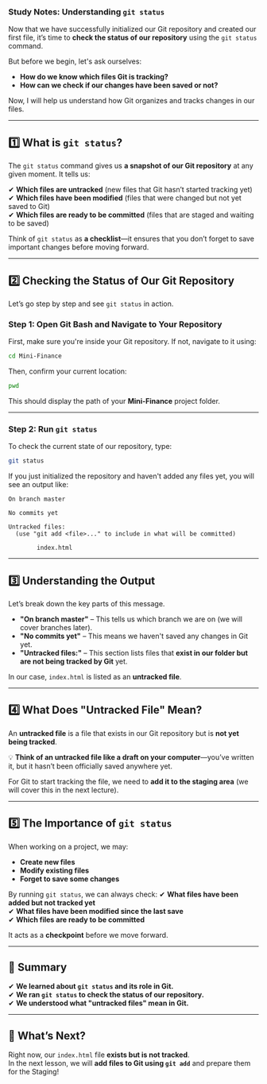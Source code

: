 ### **Study Notes: Understanding `git status`**  

Now that we have successfully initialized our Git repository and created our first file, it’s time to **check the status of our repository** using the `git status` command.  

But before we begin, let's ask ourselves:  

- **How do we know which files Git is tracking?**  
- **How can we check if our changes have been saved or not?**  

Now, I will help us understand how Git organizes and tracks changes in our files.

---

## **1️⃣ What is `git status`?**  
The `git status` command gives us **a snapshot of our Git repository** at any given moment. It tells us:  

✔ **Which files are untracked** (new files that Git hasn’t started tracking yet)  
✔ **Which files have been modified** (files that were changed but not yet saved to Git)  
✔ **Which files are ready to be committed** (files that are staged and waiting to be saved)  

Think of `git status` as **a checklist**—it ensures that you don’t forget to save important changes before moving forward.

---

## **2️⃣ Checking the Status of Our Git Repository**
Let’s go step by step and see `git status` in action.

### **Step 1: Open Git Bash and Navigate to Your Repository**
First, make sure you're inside your Git repository. If not, navigate to it using:

```bash
cd Mini-Finance
```

Then, confirm your current location:

```bash
pwd
```

This should display the path of your **Mini-Finance** project folder.

---

### **Step 2: Run `git status`**
To check the current state of our repository, type:

```bash
git status
```

If you just initialized the repository and haven't added any files yet, you will see an output like:

```
On branch master

No commits yet

Untracked files:
  (use "git add <file>..." to include in what will be committed)

        index.html
```

---

## **3️⃣ Understanding the Output**
Let’s break down the key parts of this message.

- **"On branch master"** – This tells us which branch we are on (we will cover branches later).  
- **"No commits yet"** – This means we haven't saved any changes in Git yet.  
- **"Untracked files:"** – This section lists files that **exist in our folder but are not being tracked by Git** yet.  

In our case, `index.html` is listed as an **untracked file**.

---

## **4️⃣ What Does "Untracked File" Mean?**
An **untracked file** is a file that exists in our Git repository but is **not yet being tracked**.  

💡 **Think of an untracked file like a draft on your computer**—you’ve written it, but it hasn’t been officially saved anywhere yet.

For Git to start tracking the file, we need to **add it to the staging area** (we will cover this in the next lecture).

---

## **5️⃣ The Importance of `git status`**
When working on a project, we may:
- **Create new files**
- **Modify existing files**
- **Forget to save some changes**

By running `git status`, we can always check:
✔ **What files have been added but not tracked yet**  
✔ **What files have been modified since the last save**  
✔ **Which files are ready to be committed**  

It acts as a **checkpoint** before we move forward.

---

## **📝 Summary**
✔ **We learned about `git status` and its role in Git.**  
✔ **We ran `git status` to check the status of our repository.**  
✔ **We understood what "untracked files" mean in Git.**  

---

## **🚀 What’s Next?**
Right now, our `index.html` file **exists but is not tracked**.  
In the next lesson, we will **add files to Git using `git add`** and prepare them for the Staging!

